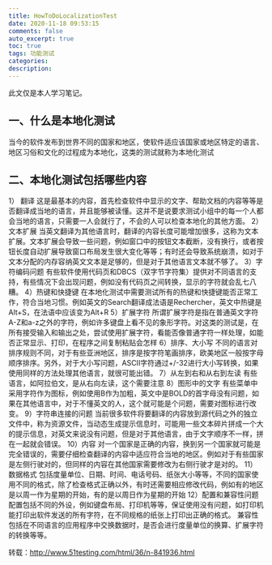```yaml
---
title: HowToDoLocalizationTest
date: 2020-11-18 09:53:15
comments: false
auto_excerpt: true
toc: true
tags: 功能测试
categories: 
description:
---
```

此文仅是本人学习笔记。

## 一、什么是本地化测试
当今的软件发布到世界不同的国家和地区，使软件适应该国家或地区特定的语言、地区习俗和文化的过程成为本地化，这类的测试就称为本地化测试
## 二、本地化测试包括哪些内容
1） 翻译
这是最基本的内容，首先检查软件中显示的文字、帮助文档的内容等等是否翻译成当地的语言，并且能够被读懂。这并不是说要求测试小组中的每一个人都会当地的语言，只需要一人会就行了，不会的人可以检查本地化的其他方面。
2）文本扩展
当英文翻译为其他语言时，翻译的内容长度可能增加很多，这称为文本扩展。文本扩展会导致一些问题，例如窗口中的按钮文本截断，没有换行，或者按钮长度自动扩展导致窗口布局发生很大变化等等；有时还会导致系统崩溃，如对于文本分配的内存容纳英文文本是足够的，但是对于其他语言文本就不够了。
3）字符编码问题
有些软件使用代码页和DBCS（双字节字符集）提供对不同语言的支持，有些情况下会出现问题，例如没有代码页之间转换，显示的字符就会乱七八糟。
4）热键和快捷键
在本地化测试中需要测试所有的热键和快捷键能否正常工作，符合当地习惯。例如英文的Search翻译成法语是Rechercher，英文中热键是Alt+S，在法语中应该变为Alt+R
5）扩展字符
所谓扩展字符是指在普通英文字符A-Z和a-z之外的字符，例如许多键盘上看不见的象形字符。对这类的测试是，在所有接受输入和输出之处，尝试使用扩展字符，看能否像普通字符一样处理，如能否正常显示、打印，在程序之间复制粘贴会怎样
6）排序、大小写
不同的语言对排序规则不同，对于有些亚洲地区，排序是按字符笔画排序，欧美地区一般按字母顺序排序。另外，对于大小写问题，ASCII字符通过+/-32进行大小写转换，如果使用同样的方法处理其他语言，就很可能出错。
7）从左到右和从右到左读
有些语言，如阿拉伯文，是从右向左读，这个需要注意
8）图形中的文字
有些菜单中采用字符作为图标，例如使用B作为加粗，英文中是BOLD的首字母没有问题，如果在其他语言中，对于不懂英文的人，这个就可能是个问题，需要对图标进行改变。
9）字符串连接的问题
当前很多软件将要翻译的内容放到源代码之外的独立文件中，称为资源文件，当动态生成提示信息时，可能用一些文本碎片拼成一个大的提示信息，对英文来说没有问题，但是对于其他语言，由于文字顺序不一样，拼在一起就会错误。
10）内容
对一个国家是正确的内容，换到另一个国家就可能是完全错误的，需要仔细检查翻译的内容中适应符合当地的地区。例如对于有些国家是左侧行驶对的，但同样的内容在其他国家需要修改为右侧行驶才是对的。
11）数据格式
包括度量单位、日期、时间、电话号码、纸张大小等等，不同的国家使用不同的格式，除了检查格式正确以外，有时还需要相应修改代码，例如有的地区是以周一作为星期的开始，有的是以周日作为星期的开始
12）配置和兼容性问题
配置包括不同的外设，例如键盘布局、打印机等等，保证使用没有问题，如打印机能打印出软件发送的所有字符，在不同规格的纸张上打印出正确的格式。
兼容性包括在不同语言的应用程序中交换数据时，是否会进行度量单位的换算、扩展字符的转换等等。

转载：http://www.51testing.com/html/36/n-841936.html
